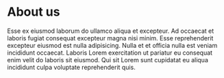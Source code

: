# About us

Esse ex eiusmod laborum do ullamco aliqua et excepteur. Ad occaecat et laboris fugiat consequat excepteur magna nisi minim. Esse reprehenderit excepteur eiusmod est nulla adipisicing. Nulla et et officia nulla est veniam incididunt occaecat. Laboris Lorem exercitation ut pariatur eu consequat enim velit do laboris sit eiusmod. Qui sit Lorem sunt cupidatat eu aliqua incididunt culpa voluptate reprehenderit quis.